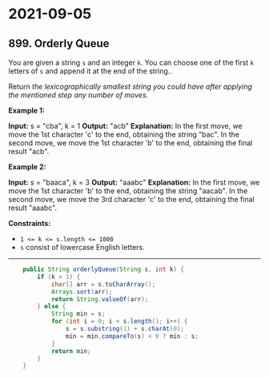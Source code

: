 # 2021-09-05

## 899. Orderly Queue

You are given a string `s` and an integer `k`. You can choose one of the first `k` letters of `s` and append it at the end of the string..

Return _the lexicographically smallest string you could have after applying the mentioned step any number of moves_.

**Example 1:**

**Input:** s = "cba", k = 1
**Output:** "acb"
**Explanation:**
In the first move, we move the 1st character 'c' to the end, obtaining the string "bac".
In the second move, we move the 1st character 'b' to the end, obtaining the final result "acb".

**Example 2:**

**Input:** s = "baaca", k = 3
**Output:** "aaabc"
**Explanation:**
In the first move, we move the 1st character 'b' to the end, obtaining the string "aacab".
In the second move, we move the 3rd character 'c' to the end, obtaining the final result "aaabc".

**Constraints:**

- `1 <= k <= s.length <= 1000`
- `s` consist of lowercase English letters.

---

```java
    public String orderlyQueue(String s, int k) {
        if (k > 1) {
            char[] arr = s.toCharArray();
            Arrays.sort(arr);
            return String.valueOf(arr);
        } else {
            String min = s;
            for (int i = 0; i < s.length(); i++) {
                s = s.substring(1) + s.charAt(0);
                min = min.compareTo(s) < 0 ? min : s;
            }
            return min;
        }
    }
```
